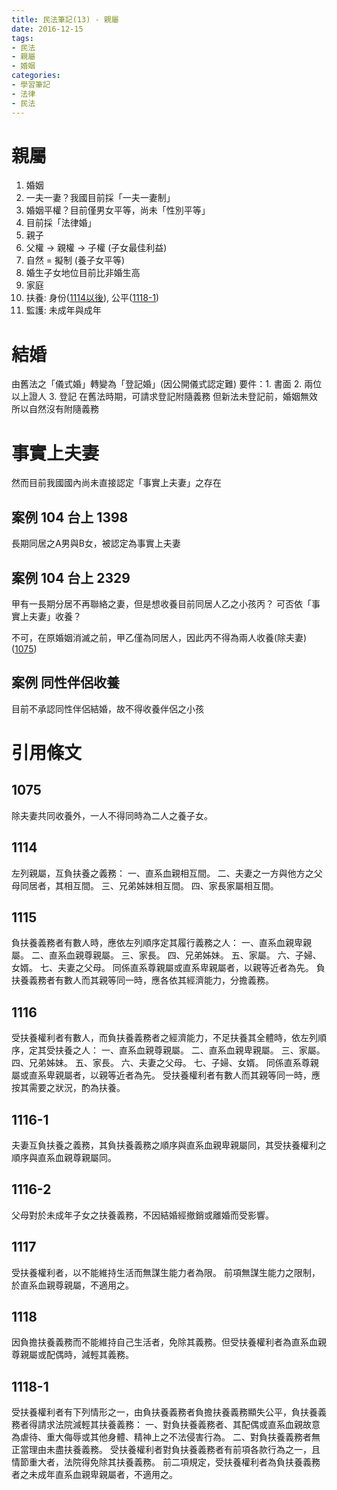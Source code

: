 ```yaml
---
title: 民法筆記(13) - 親屬
date: 2016-12-15
tags:
- 民法
- 親屬
- 婚姻
categories:
- 學習筆記
- 法律
- 民法
---
```


# 親屬
1. 婚姻
  1. 一夫一妻？我國目前採「一夫一妻制」
  2. 婚姻平權？目前僅男女平等，尚未「性別平等」
  3. 目前採「法律婚」
2. 親子
  1. 父權 -> 親權 -> 子權 (子女最佳利益)
  2. 自然 = 擬制 (養子女平等)
  3. 婚生子女地位目前比非婚生高
3. 家庭
  1. 扶養: 身份([1114以後](#1114)), 公平([1118-1](#1118-1))
  2. 監護: 未成年與成年

# 結婚
由舊法之「儀式婚」轉變為「登記婚」(因公開儀式認定難)
要件：1. 書面 2. 兩位以上證人 3. 登記
在舊法時期，可請求登記附隨義務
但新法未登記前，婚姻無效所以自然沒有附隨義務

# 事實上夫妻
然而目前我國國內尚未直接認定「事實上夫妻」之存在

## 案例 104 台上 1398
長期同居之A男與B女，被認定為事實上夫妻

## 案例 104 台上 2329
甲有一長期分居不再聯絡之妻，但是想收養目前同居人乙之小孩丙？
可否依「事實上夫妻」收養？

不可，在原婚姻消滅之前，甲乙僅為同居人，因此丙不得為兩人收養(除夫妻) ([1075](#1075))

## 案例 同性伴侶收養
目前不承認同性伴侶結婚，故不得收養伴侶之小孩

# 引用條文
## 1075
除夫妻共同收養外，一人不得同時為二人之養子女。

## 1114
左列親屬，互負扶養之義務：
一、直系血親相互間。
二、夫妻之一方與他方之父母同居者，其相互間。
三、兄弟姊妹相互間。
四、家長家屬相互間。

## 1115
負扶養義務者有數人時，應依左列順序定其履行義務之人：
一、直系血親卑親屬。
二、直系血親尊親屬。
三、家長。
四、兄弟姊妹。
五、家屬。
六、子婦、女婿。
七、夫妻之父母。
同係直系尊親屬或直系卑親屬者，以親等近者為先。
負扶養義務者有數人而其親等同一時，應各依其經濟能力，分擔義務。

## 1116
受扶養權利者有數人，而負扶養義務者之經濟能力，不足扶養其全體時，依左列順序，定其受扶養之人：
一、直系血親尊親屬。
二、直系血親卑親屬。
三、家屬。
四、兄弟姊妹。
五、家長。
六、夫妻之父母。
七、子婦、女婿。
同係直系尊親屬或直系卑親屬者，以親等近者為先。
受扶養權利者有數人而其親等同一時，應按其需要之狀況，酌為扶養。

## 1116-1
夫妻互負扶養之義務，其負扶養義務之順序與直系血親卑親屬同，其受扶養權利之順序與直系血親尊親屬同。

## 1116-2
父母對於未成年子女之扶養義務，不因結婚經撤銷或離婚而受影響。

## 1117
受扶養權利者，以不能維持生活而無謀生能力者為限。
前項無謀生能力之限制，於直系血親尊親屬，不適用之。

## 1118
因負擔扶養義務而不能維持自己生活者，免除其義務。但受扶養權利者為直系血親尊親屬或配偶時，減輕其義務。

## 1118-1
受扶養權利者有下列情形之一，由負扶養義務者負擔扶養義務顯失公平，負扶養義務者得請求法院減輕其扶養義務：
一、對負扶養義務者、其配偶或直系血親故意為虐待、重大侮辱或其他身體、精神上之不法侵害行為。
二、對負扶養義務者無正當理由未盡扶養義務。
受扶養權利者對負扶養義務者有前項各款行為之一，且情節重大者，法院得免除其扶養義務。
前二項規定，受扶養權利者為負扶養義務者之未成年直系血親卑親屬者，不適用之。
